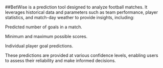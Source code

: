 ##BetWise is a prediction tool designed to analyze football matches. It leverages historical data and parameters such as team performance, player statistics, and match-day weather to provide insights, including:

Predicted number of goals in a match.

Minimum and maximum possible scores.

Individual player goal predictions.


These predictions are provided at various confidence levels, enabling users to assess their reliability and make informed decisions.